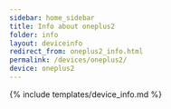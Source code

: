 ```yaml
---
sidebar: home_sidebar
title: Info about oneplus2
folder: info
layout: deviceinfo
redirect_from: oneplus2_info.html
permalink: /devices/oneplus2/
device: oneplus2
---
```

{% include templates/device_info.md %}
